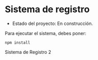 <h1>Sistema de registro</h1>

- Estado del proyecto: En construcción.

Para ejecutar el sistema, debes poner:

```npm install```

Sistema de Registro 2
